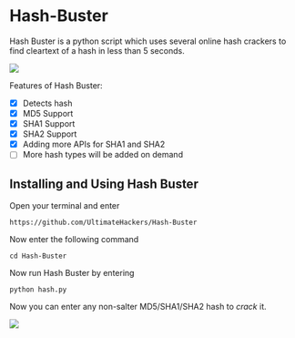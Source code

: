 # Hash-Buster
Hash Buster is a python script which uses several online hash crackers to find cleartext of a hash in less than 5 seconds.<br>

<img src='https://i.imgur.com/BlVtiqo.png' /><br>

Features of Hash Buster:
- [x] Detects hash
- [x] MD5 Support
- [x] SHA1 Support
- [x] SHA2 Support
- [x] Adding more APIs for SHA1 and SHA2
- [ ] More hash types will be added on demand

## Installing and Using Hash Buster
Open your terminal and enter
```
https://github.com/UltimateHackers/Hash-Buster
```
Now enter the following command
```
cd Hash-Buster
```
Now run Hash Buster by entering
```
python hash.py
```
Now you can enter any non-salter MD5/SHA1/SHA2 hash to *crack* it.

<img src='https://i.imgur.com/RCVvwX6.png' />
